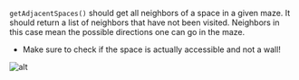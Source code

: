<!--title={Find neighbors: getAdjacentSpaces()}-->

<!--concepts={lists.mdx,indexing_lists.mdx,if_stmts.mdx,for_loops.mdx}-->

<!--badges={Python:50,CreativeThinker:50}-->

`getAdjacentSpaces()` should get all neighbors of a space in a given maze. It should return a list of neighbors that have not been visited. Neighbors in this case mean the possible directions one can go in the maze.

* Make sure to check if the space is actually accessible and not a wall!

![alt]( https://www.pinclipart.com/picdir/middle/199-1994187_maze-clipart-royalty-free-solve-maze-png-download.png )